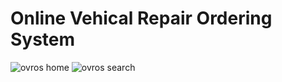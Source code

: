 # Online Vehical Repair Ordering System

![ovros home](https://drive.google.com/uc?export=view&id=1oVFP3x-ghk88L9Gy8jgb0hlT9FUYtlWj)
![ovros search](https://drive.google.com/uc?id=1F_TD4PFg3YXn1svSFVLyScp48_LeTrnW&export=view)
